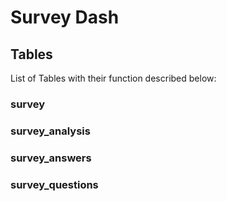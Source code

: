 # Survey Dash

## Tables

List of Tables with their function described below:

### survey

### survey_analysis

### survey_answers

### survey_questions
